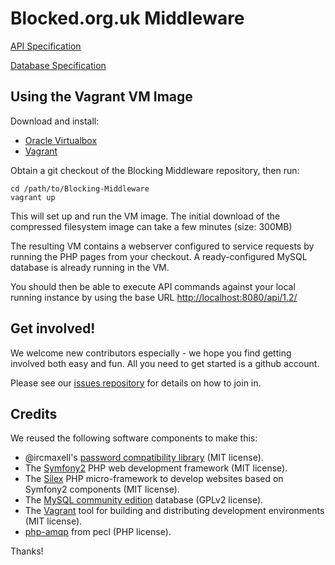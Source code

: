 Blocked.org.uk Middleware
=========================

[API Specification](https://wiki.openrightsgroup.org/wiki/Censorship_Monitoring_Project_API)

[Database Specification](https://wiki.openrightsgroup.org/wiki/Censorship_Monitoring_Project_DB)

Using the Vagrant VM Image
--------------------------

Download and install:

* [Oracle Virtualbox](https://www.virtualbox.org/wiki/Downloads)
* [Vagrant](https://www.vagrantup.com/downloads.html)

Obtain a git checkout of the Blocking Middleware repository, then run:

    cd /path/to/Blocking-Middleware
    vagrant up

This will set up and run the VM image. The initial download of the compressed filesystem image can take a few minutes (size: 300MB)

The resulting VM contains a webserver configured to service requests by running the PHP pages from your checkout.  A ready-configured MySQL database is already running in the VM.

You should then be able to execute API commands against your local running instance by
using the base URL [http://localhost:8080/api/1.2/](http://localhost:8080/api/1.2/)

Get involved!
-------------

We welcome new contributors especially - we hope you find getting involved both easy and fun. All you need to get started is a github account.

Please see our [issues repository](https://github.com/openrightsgroup/cmp-issues) for details on how to join in.

Credits
-------
We reused the following software components to make this:

- @ircmaxell's [password compatibility library](https://github.com/ircmaxell/password_compat) (MIT license).
- The [Symfony2](https://github.com/symfony/symfony) PHP web development framework (MIT license).
- The [Silex](https://github.com/silexphp/Silex) PHP micro-framework to develop websites based on Symfony2 components (MIT license).
- The [MySQL community edition](https://www.mysql.com/products/community/) database (GPLv2 license).
- The [Vagrant](https://github.com/mitchellh/vagrant) tool for building and distributing development environments (MIT license).
- [php-amqp](http://pecl.php.net/package/amqp) from pecl (PHP license).

Thanks!
